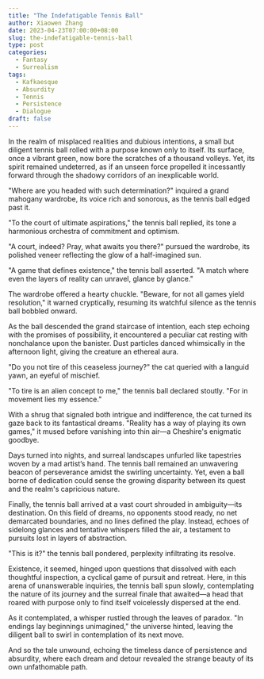 ```yaml
---
title: "The Indefatigable Tennis Ball"
author: Xiaowen Zhang
date: 2023-04-23T07:00:00+08:00
slug: the-indefatigable-tennis-ball
type: post
categories:
  - Fantasy
  - Surrealism
tags:
  - Kafkaesque
  - Absurdity
  - Tennis
  - Persistence
  - Dialogue
draft: false
---
```


In the realm of misplaced realities and dubious intentions, a small but diligent tennis ball rolled with a purpose known only to itself. Its surface, once a vibrant green, now bore the scratches of a thousand volleys. Yet, its spirit remained undeterred, as if an unseen force propelled it incessantly forward through the shadowy corridors of an inexplicable world.

"Where are you headed with such determination?" inquired a grand mahogany wardrobe, its voice rich and sonorous, as the tennis ball edged past it.

"To the court of ultimate aspirations," the tennis ball replied, its tone a harmonious orchestra of commitment and optimism.

"A court, indeed? Pray, what awaits you there?" pursued the wardrobe, its polished veneer reflecting the glow of a half-imagined sun.

"A game that defines existence," the tennis ball asserted. "A match where even the layers of reality can unravel, glance by glance."

The wardrobe offered a hearty chuckle. "Beware, for not all games yield resolution," it warned cryptically, resuming its watchful silence as the tennis ball bobbled onward.

As the ball descended the grand staircase of intention, each step echoing with the promises of possibility, it encountered a peculiar cat resting with nonchalance upon the banister. Dust particles danced whimsically in the afternoon light, giving the creature an ethereal aura.

"Do you not tire of this ceaseless journey?" the cat queried with a languid yawn, an eyeful of mischief.

"To tire is an alien concept to me," the tennis ball declared stoutly. "For in movement lies my essence."

With a shrug that signaled both intrigue and indifference, the cat turned its gaze back to its fantastical dreams. "Reality has a way of playing its own games," it mused before vanishing into thin air—a Cheshire's enigmatic goodbye.

Days turned into nights, and surreal landscapes unfurled like tapestries woven by a mad artist’s hand. The tennis ball remained an unwavering beacon of perseverance amidst the swirling uncertainty. Yet, even a ball borne of dedication could sense the growing disparity between its quest and the realm's capricious nature.

Finally, the tennis ball arrived at a vast court shrouded in ambiguity—its destination. On this field of dreams, no opponents stood ready, no net demarcated boundaries, and no lines defined the play. Instead, echoes of sidelong glances and tentative whispers filled the air, a testament to pursuits lost in layers of abstraction.

"This is it?" the tennis ball pondered, perplexity infiltrating its resolve.

Existence, it seemed, hinged upon questions that dissolved with each thoughtful inspection, a cyclical game of pursuit and retreat. Here, in this arena of unanswerable inquiries, the tennis ball spun slowly, contemplating the nature of its journey and the surreal finale that awaited—a head that roared with purpose only to find itself voicelessly dispersed at the end.

As it contemplated, a whisper rustled through the leaves of paradox. "In endings lay beginnings unimagined," the universe hinted, leaving the diligent ball to swirl in contemplation of its next move.

And so the tale unwound, echoing the timeless dance of persistence and absurdity, where each dream and detour revealed the strange beauty of its own unfathomable path.